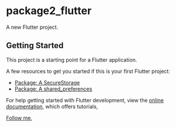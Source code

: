 # package2_flutter

A new Flutter project.

## Getting Started

This project is a starting point for a Flutter application.

A few resources to get you started if this is your first Flutter project:

- [Package: A SecureStorage](https://pub.dev/packages/flutter_secure_storage/example)
- [Package: A shared_preferences](https://pub.dev/packages/shared_preferences)

For help getting started with Flutter development, view the
[online documentation](https://pub.dev/), which offers tutorials,

[Follow me](https://github.com/bahromnematov),
